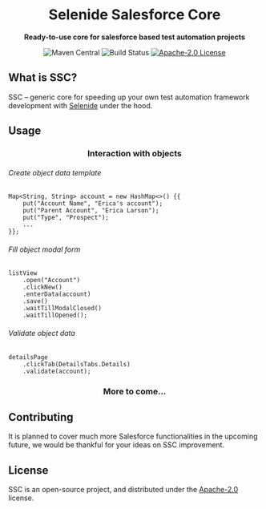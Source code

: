 <h1 align="center">Selenide Salesforce Core</h1>

<div align="center">

**Ready-to-use core for salesforce based test automation projects**

![Maven Central](https://img.shields.io/maven-central/v/com.itechart/SSC.svg)
![Build Status](https://github.com/dzmitryrak/SSC/actions/workflows/bvt.yml/badge.svg)
[![Apache-2.0 License](https://img.shields.io/badge/License-Apache--2.0-informational.svg)](https://choosealicense.com/licenses/apache-2.0/)

</div>

## What is SSC?

SSC – generic core for speeding up your own test automation framework development with [Selenide](https://selenide.org/) under the hood.

## Usage

<div align="center">

### Interaction with objects 

</div>

  ###### Create object data template

    Map<String, String> account = new HashMap<>() {{
        put("Account Name", "Erica's account");
        put("Parent Account", "Erica Larson");
        put("Type", "Prospect");
        ...
    }};

  ###### Fill object modal form

    listView
        .open("Account")
        .clickNew()
        .enterData(account)
        .save()
        .waitTillModalClosed()
        .waitTillOpened();

  ###### Validate object data

    detailsPage
        .clickTab(DetailsTabs.Details)
        .validate(account);

<div align="center">

### More to come...

</div>

## Contributing

It is planned to cover much more Salesforce functionalities in the upcoming future, we would be thankful for your ideas on SSC improvement.

## License

SSC is an open-source project, and distributed under the [Apache-2.0](https://choosealicense.com/licenses/apache-2.0/) license.
